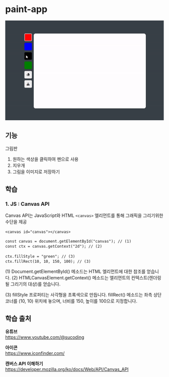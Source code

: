 # paint-app        
<img src="./image.gif">

## 기능 
그림판  

1. 원하는 색상을 클릭하여 펜으로 사용
2. 지우개
3. 그림을 이미지로 저장하기   

## 학습 
### 1. JS : Canvas API   
Canvas API는 JavaScript와 HTML `<canvas>` 엘리먼트를 통해 그래픽을 그리기위한 수단을 제공    
```
<canvas id="canvas"></canvas>
```
```
const canvas = document.getElementById("canvas"); // (1)
const ctx = canvas.getContext("2d"); // (2)

ctx.fillStyle = "green"; // (3)
ctx.fillRect(10, 10, 150, 100); // (3)
```

(1) Document.getElementById() 메소드는 HTML <canvas> 엘리먼트에 대한 참조를 얻습니다.
(2) HTMLCanvasElement.getContext() 메소드는 엘리먼트의 컨텍스트(렌더링될 그리기의 대상)를 얻습니다.

(3) fillStyle 프로퍼티는 사각형을 초록색으로 만듭니다. fillRect() 메소드는 좌측 상단 코너를 (10, 10) 위치에 놓으며, 너비를 150, 높이를 100으로 지정합니다.


## 학습 출처   
**유튜브**   
https://www.youtube.com/@sucoding    

**아이콘**   
https://www.iconfinder.com/

**캔버스 API 이해하기**   
https://developer.mozilla.org/ko/docs/Web/API/Canvas_API
